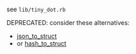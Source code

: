 see `lib/tiny_dot.rb`

DEPRECATED:
consider these alternatives:

* [json_to_struct](https://github.com/jefflunt/json_to_struct)
* or [hash_to_struct](https://github.com/a-bohush/hash_to_struct)
